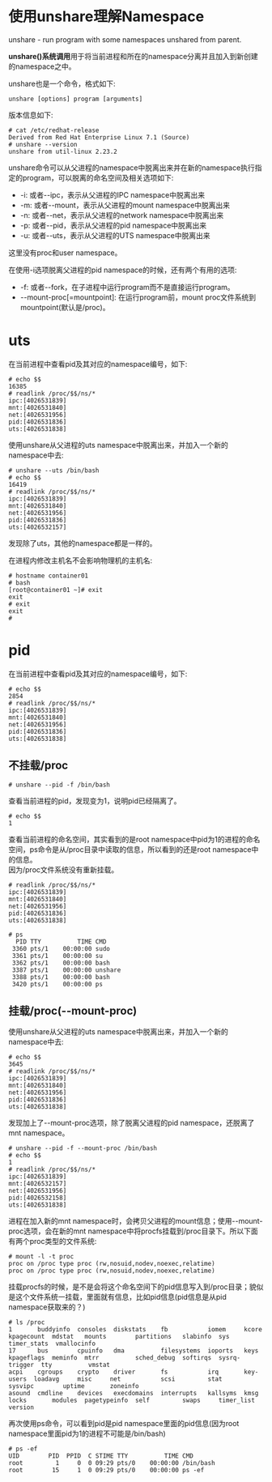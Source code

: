 # 使用unshare理解Namespace
unshare - run program with some namespaces unshared from parent.

**unshare()系统调用**用于将当前进程和所在的namespace分离并且加入到新创建的namespace之中。

unshare也是一个命令，格式如下:  

```
unshare [options] program [arguments]
```

版本信息如下:  

```
# cat /etc/redhat-release
Derived from Red Hat Enterprise Linux 7.1 (Source)
# unshare --version
unshare from util-linux 2.23.2
```

unshare命令可以从父进程的namespace中脱离出来并在新的namespace执行指定的program，可以脱离的命名空间及相关选项如下:  

* -i: 或者--ipc，表示从父进程的IPC namespace中脱离出来
* -m: 或者--mount，表示从父进程的mount namespace中脱离出来
* -n: 或者--net，表示从父进程的network namespace中脱离出来
* -p: 或者--pid，表示从父进程的pid namespace中脱离出来
* -u: 或者--uts，表示从父进程的UTS namespace中脱离出来

这里没有proc和user namespace。  


在使用-i选项脱离父进程的pid namespace的时候，还有两个有用的选项:  

* -f: 或者--fork，在子进程中运行program而不是直接运行program。
* --mount-proc[=mountpoint]: 在运行program前，mount proc文件系统到mountpoint(默认是/proc)。



# uts
在当前进程中查看pid及其对应的namespace编号，如下:  

```
# echo $$
16385
# readlink /proc/$$/ns/*
ipc:[4026531839]
mnt:[4026531840]
net:[4026531956]
pid:[4026531836]
uts:[4026531838]
```

使用unshare从父进程的uts namespace中脱离出来，并加入一个新的namespace中去:  

```
# unshare --uts /bin/bash
# echo $$
16419
# readlink /proc/$$/ns/*
ipc:[4026531839]
mnt:[4026531840]
net:[4026531956]
pid:[4026531836]
uts:[4026532157]
```

发现除了uts，其他的namespace都是一样的。  


在进程内修改主机名不会影响物理机的主机名:  

```
# hostname container01
# bash
[root@container01 ~]# exit
exit
# exit
exit
#
```


# pid
在当前进程中查看pid及其对应的namespace编号，如下: 

```
# echo $$
2854
# readlink /proc/$$/ns/*
ipc:[4026531839]
mnt:[4026531840]
net:[4026531956]
pid:[4026531836]
uts:[4026531838]
```


## 不挂载/proc
```
# unshare --pid -f /bin/bash
```

查看当前进程的pid，发现变为1，说明pid已经隔离了。

```
# echo $$
1
```

查看当前进程的命名空间，其实看到的是root namespace中pid为1的进程的命名空间，ps命令是从/proc目录中读取的信息，所以看到的还是root namespace中的信息。  
因为/proc文件系统没有重新挂载。  

```
# readlink /proc/$$/ns/*
ipc:[4026531839]
mnt:[4026531840]
net:[4026531956]
pid:[4026531836]
uts:[4026531838]

# ps
  PID TTY          TIME CMD
 3360 pts/1    00:00:00 sudo
 3361 pts/1    00:00:00 su
 3362 pts/1    00:00:00 bash
 3387 pts/1    00:00:00 unshare
 3388 pts/1    00:00:00 bash
 3420 pts/1    00:00:00 ps
```




## 挂载/proc(--mount-proc)
使用unshare从父进程的uts namespace中脱离出来，并加入一个新的namespace中去:  

```
# echo $$
3645
# readlink /proc/$$/ns/*
ipc:[4026531839]
mnt:[4026531840]
net:[4026531956]
pid:[4026531836]
uts:[4026531838]
```

发现加上了--mount-proc选项，除了脱离父进程的pid namespace，还脱离了mnt namespace。

```
# unshare --pid -f --mount-proc /bin/bash
# echo $$
1
# readlink /proc/$$/ns/*
ipc:[4026531839]
mnt:[4026532157]
net:[4026531956]
pid:[4026532158]
uts:[4026531838]

```

进程在加入新的mnt namespace时，会拷贝父进程的mount信息；使用--mount-proc选项，会在新的mnt namespace中将procfs挂载到/proc目录下。所以下面有两个proc类型的文件系统:  

```
# mount -l -t proc
proc on /proc type proc (rw,nosuid,nodev,noexec,relatime)
proc on /proc type proc (rw,nosuid,nodev,noexec,relatime)
```

挂载procfs的时候，是不是会将这个命名空间下的pid信息写入到/proc目录；貌似是这个文件系统一挂载，里面就有信息，比如pid信息(pid信息是从pid namespace获取来的？)

```
# ls /proc
1       buddyinfo  consoles  diskstats    fb           iomem     kcore      kpagecount  mdstat   mounts        partitions   slabinfo  sys            timer_stats  vmallocinfo
17      bus        cpuinfo   dma          filesystems  ioports   keys       kpageflags  meminfo  mtrr          sched_debug  softirqs  sysrq-trigger  tty          vmstat
acpi    cgroups    crypto    driver       fs           irq       key-users  loadavg     misc     net           scsi         stat      sysvipc        uptime       zoneinfo
asound  cmdline    devices   execdomains  interrupts   kallsyms  kmsg       locks       modules  pagetypeinfo  self         swaps     timer_list     version
```

再次使用ps命令，可以看到pid是pid namespace里面的pid信息(因为root namespace里面pid为1的进程不可能是/bin/bash)

```
# ps -ef
UID        PID  PPID  C STIME TTY          TIME CMD
root         1     0  0 09:29 pts/0    00:00:00 /bin/bash
root        15     1  0 09:29 pts/0    00:00:00 ps -ef
```

